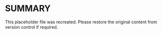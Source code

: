 # SUMMARY

This placeholder file was recreated. Please restore the original content from version control if required.
